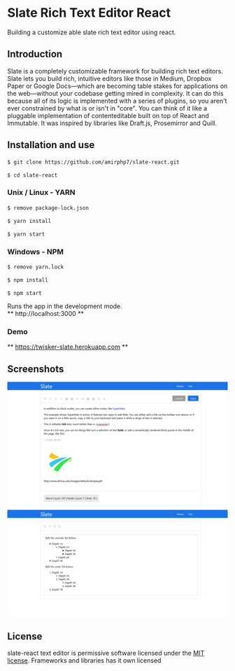 # Slate Rich Text Editor React
Building a customize able slate rich text editor using react. 


## Introduction
Slate is a completely customizable framework for building rich text editors.
Slate lets you build rich, intuitive editors like those in Medium, Dropbox Paper or Google Docs—which are becoming table stakes for applications on the web—without your codebase getting mired in complexity.
It can do this because all of its logic is implemented with a series of plugins, so you aren't ever constrained by what is or isn't in "core". You can think of it like a pluggable implementation of contenteditable built on top of React and Immutable. It was inspired by libraries like Draft.js, Prosemirror and Quill.


## Installation and use

```
$ git clone https://github.com/amirphp7/slate-react.git
```
```
$ cd slate-react
```
### Unix / Linux - YARN
```
$ remove package-lock.json
```
```
$ yarn install
```
```
$ yarn start
```
### Windows - NPM
```
$ remove yarn.lock
```
```
$ npm install
```
```
$ npm start
```


Runs the app in the development mode.<br>
**  http://localhost:3000 **

### Demo
** https://twisker-slate.herokuapp.com **

## Screenshots
<img src="public/screenshots/snap-1.png" alt="">
<img src="public/screenshots/snap-2.png" alt="">

## License
slate-react text editor is permissive software licensed under the [MIT license](https://opensource.org/licenses/MIT).
Frameworks and libraries has it own licensed

